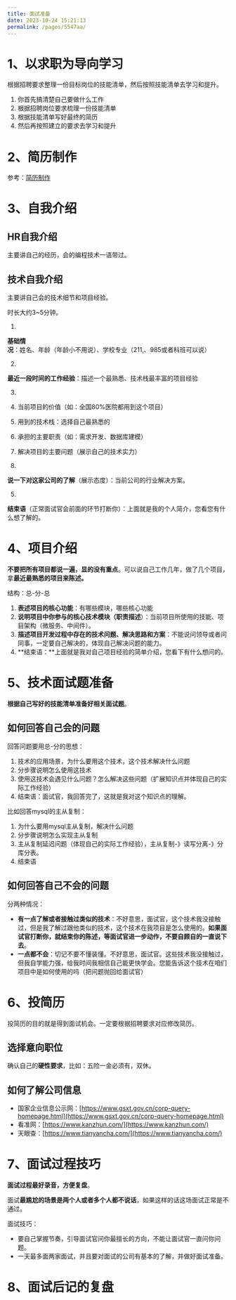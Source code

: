```yaml
---
title: 面试准备
date: 2023-10-24 15:21:13
permalink: /pages/5547aa/
---
```

# 1、以求职为导向学习

根据招聘要求整理一份目标岗位的技能清单，然后按照技能清单去学习和提升。

1. 你首先搞清楚自己要做什么工作
2. 根据招聘岗位要求梳理一份技能清单
3. 根据技能清单写好最终的简历
4. 然后再按照建立的要求去学习和提升

# 2、简历制作

参考：[简历制作](https://www.yuque.com/xiong-m0kns/chfc7i/yssd2i)

# 3、自我介绍

## HR自我介绍

主要讲自己的经历，会的编程技术一语带过。

## 技术自我介绍

主要讲自己会的技术细节和项目经验。

时长大约3~5分钟。

1. 
**基础情况**：姓名、年龄（年龄小不用说）、学校专业（211,、985或者科班可以说）

2. 
**最近一段时间的工作经验**：描述一个最熟悉、技术栈最丰富的项目经验

3. 

   1. 当前项目的价值（如：全国80%医院都用到这个项目）
   2. 用到的技术栈：选择自己最熟悉的
   3. 承担的主要职责（如：需求开发、数据库建模）
   4. 解决项目的主要问题（展示自己的技术实力）
4. 
**说一下对这家公司的了解**（展示态度）：当前公司的行业解决方案。

5. 
**结束语**（正常面试官会前面的环节打断你）：上面就是我的个人简介，您看您有什么想了解的。


# 4、项目介绍

**不要把所有项目都说一遍，显的没有重点**。可以说自己工作几年，做了几个项目，拿**最近最熟悉的项目来陈述。**

结构：总-分-总

1. **表述项目的核心功能**：有哪些模块，哪些核心功能
2. **说明项目中你参与的核心技术模块（职责描述**）：当前项目所使用的技能、项目架构（微服务、中间件）。
3. **描述项目开发过程中存在的技术问题、解决思路和方案**：不能说问领导或者问同事，一定要自己解决的，体现自己解决问题的能力。
4. **结束语：**上面就是我对自己项目经验的简单介绍，您看下有什么想问的。

# 5、技术面试题准备

**根据自己写好的技能清单准备好相关面试题**。

## 如何回答自己会的问题

回答问题要用总-分的思想：

1. 技术的应用场景，为什么要用这个技术，这个技术解决什么问题
2. 分步骤说明怎么使用这技术
3. 使用这技术会遇见什么问题？怎么解决这些问题（扩展知识点并体现自己的实际工作经验）
4. 结束语：面试官，我回答完了，这就是我对这个知识点的理解。

比如回答mysql的主从复制：

1. 为什么要用mysql主从复制，解决什么问题
2. 分步骤说明怎么实现主从复制
3. 主从复制延迟问题（体现自己的实际工作经验），主从复制-》读写分离-》分库分表。
4. 结束语

## 如何回答自己不会的问题

分两种情况：

- **有一点了解或者接触过类似的技术**：不好意思，面试官，这个技术我没接触过，但是我了解过跟他类似的技术，这个技术在我项目是怎么使用的。**如果面试官打断你，就结束你的陈述，等面试官进一步动作，不要自顾自的一直说下去**。
- **一点都不会**：切记不要不懂装懂。不好意思，面试官。这些技术我没接触过，但我自学能力强，给我时间我相信自己能更快学会。您能告诉这个技术在咱们项目中是如何使用的吗（把问题抛回给面试官）

# 6、投简历

投简历的目的就是得到面试机会。一定要根据招聘要求对应修改简历。

## 选择意向职位

确认自己的**硬性要求**，比如：五险一金必须有，双休。

## 如何了解公司信息

- 国家企业信息公示网：[https://www.gsxt.gov.cn/corp-query-homepage.html](https://www.gsxt.gov.cn/corp-query-homepage.html)
- 看准网：[https://www.kanzhun.com/](https://www.kanzhun.com/)
- 天眼查：[https://www.tianyancha.com/](https://www.tianyancha.com/)

# 7、面试过程技巧

**面试过程最好录音，方便复盘**。

面试**最尴尬的场景是两个人或者多个人都不说话**，如果这样的话这场面试正常是不通过。

面试技巧：

- 要自己掌握节奏，引导面试官问你最擅长的方向，不能让面试官一直问你问题。
- 一天最多面两家面试，并且要对面试的公司有基本的了解，并做好面试准备。

# 8、面试后记的复盘
